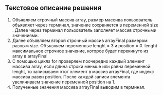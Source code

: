 ## Текстовое описание решения 

1. Объявляем строчный массив array, размер массива пользователь объявляет через терминал, значение сохраняется в переменной size . Далее через терминал пользователь заполняет массив строчными значениями. 
2. Далее объявляем второй строчный массив arrayFinal размером равным size. Объявляем переменные lenght = 3 и position = 0. lenght максимальное строчное значение, которое будет перекинуто из array в arrayFinal
3. С помощью цикла for проверяем поочередно каждый элемент массива array, если длина строки меньше или равна переменной lenght, то записываем этот элемент в массив arrayFinal, где индекс массива равен position. После каждой записи элемента увеличиваем значение переменной position на 1.
4. Полученные значения массива arrayFinal выводим в терминал.
